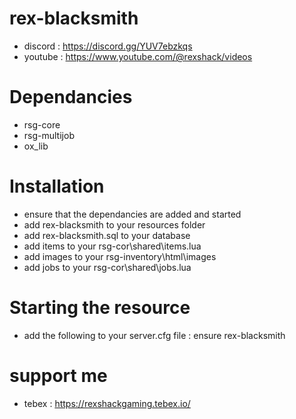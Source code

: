 # rex-blacksmith
- discord : https://discord.gg/YUV7ebzkqs
- youtube : https://www.youtube.com/@rexshack/videos

# Dependancies
- rsg-core
- rsg-multijob
- ox_lib

# Installation
- ensure that the dependancies are added and started
- add rex-blacksmith to your resources folder
- add rex-blacksmith.sql to your database
- add items to your rsg-cor\shared\items.lua
- add images to your rsg-inventory\html\images
- add jobs to your rsg-cor\shared\jobs.lua

# Starting the resource
- add the following to your server.cfg file : ensure rex-blacksmith

# support me
- tebex : https://rexshackgaming.tebex.io/